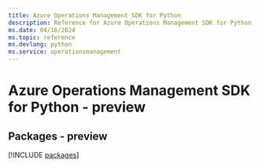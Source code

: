 ```yaml
---
title: Azure Operations Management SDK for Python
description: Reference for Azure Operations Management SDK for Python
ms.date: 04/16/2024
ms.topic: reference
ms.devlang: python
ms.service: operationsmanagement
---
```

# Azure Operations Management SDK for Python - preview
## Packages - preview
[!INCLUDE [packages](operations-management-index.md)]